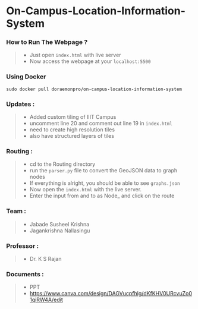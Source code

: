 # On-Campus-Location-Information-System

### How to Run The Webpage ?
> - Just open `index.html` with live server
> - Now access the webpage at your `localhost:5500`
>
### Using Docker

```
sudo docker pull doraemonpro/on-campus-location-information-system
```

### Updates :
> - Added custom tiling of IIIT Campus
> - uncomment line 20 and comment out line 19 in `index.html`
> - need to create high resolution tiles
>  - also have structured layers of tiles

### Routing :
> - cd to the Routing directory
> - run the `parser.py` file to convert the GeoJSON data to graph nodes
> - If everything is alright, you should be able to see `graphs.json`
> - Now open the `index.html` with the live server.
> - Enter the input from and to as Node_<Number> and click on the route

### Team :
> - Jabade Susheel Krishna
> - Jagankrishna Nallasingu

### Professor :
> - Dr. K S Rajan

### Documents :
> - PPT
> -  https://www.canva.com/design/DAGVucpfhlg/dKfKHV0URcvuZo01qiRW4A/edit
